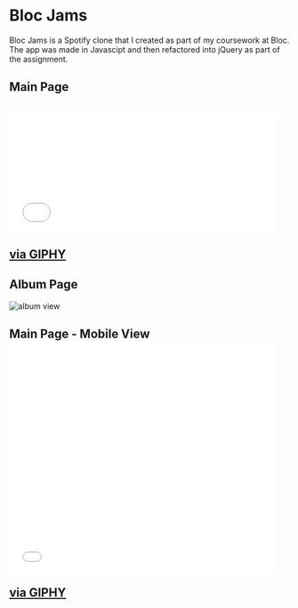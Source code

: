 
<h1>Bloc Jams</h1>
<p>Bloc Jams is a Spotify clone that I created as part of my coursework at Bloc. The app was made in Javascipt and then refactored into jQuery as part of the assignment.
<h2>Main Page<h2>
<iframe src="//giphy.com/embed/3oriNUYsPKiGKcjcsw" width="480" height="225" frameBorder="0" class="giphy-embed" allowFullScreen></iframe><p><a href="https://giphy.com/gifs/3oriNUYsPKiGKcjcsw">via GIPHY</a></p>
<h2>Album Page</h2>
<img src="https://giphy.com/gifs/3oriO3FdmahhArNYI0/html5" alt="album view">
<h2>Main Page - Mobile View
<iframe src="//giphy.com/embed/3oriO9gsIcyj5OHVG8" width="480" height="419" frameBorder="0" class="giphy-embed" allowFullScreen></iframe><p><a href="https://giphy.com/gifs/3oriO9gsIcyj5OHVG8">via GIPHY</a></p>
